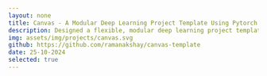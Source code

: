 ```yaml
---
layout: none
title: Canvas - A Modular Deep Learning Project Template Using Pytorch and Hydra
description: Designed a flexible, modular deep learning project template using pytorch and hydra. Canvas aims to provide a unified template for all kinds of machine learning projects.
img: assets/img/projects/canvas.svg
github: https://github.com/ramanakshay/canvas-template
date: 25-10-2024
selected: true
---
```

